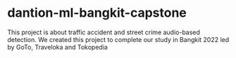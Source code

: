# dantion-ml-bangkit-capstone
This project is about traffic accident and street crime audio-based detection.
We created this project to complete our study in Bangkit 2022 led by GoTo, Traveloka and Tokopedia
